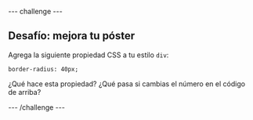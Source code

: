 \--- challenge \---

## Desafío: mejora tu póster

Agrega la siguiente propiedad CSS a tu estilo `div`:

    border-radius: 40px;
    

¿Qué hace esta propiedad? ¿Qué pasa si cambias el número en el código de arriba?

\--- /challenge \---
